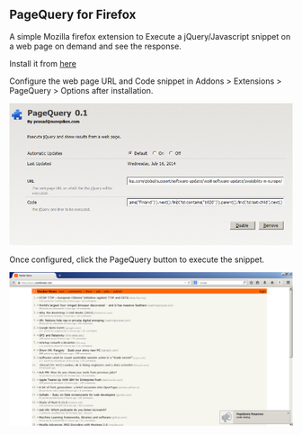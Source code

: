 ## PageQuery for Firefox

A simple Mozilla firefox extension to Execute a jQuery/Javascript snippet on a web page on demand and see the response.

Install it from [here](https://raw.githubusercontent.com/sunspikes/firefox-pagequery/bin/pagequery.xpi)

Configure the web page URL and Code snippet in Addons > Extensions > PageQuery > Options after installation.

![Configure](https://raw.githubusercontent.com/sunspikes/firefox-pagequery/master/doc/config.png)

Once configured, click the PageQuery button to execute the snippet.

![Run PageQuery](https://raw.githubusercontent.com/sunspikes/firefox-pagequery/master/doc/run.png)
